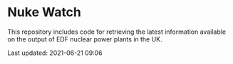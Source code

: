 # Nuke Watch

This repository includes code for retrieving the latest information available on the output of EDF nuclear power plants in the UK.

Last updated: 2021-06-21 09:06